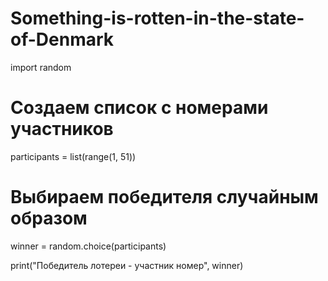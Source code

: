 # Something-is-rotten-in-the-state-of-Denmark
import random

# Создаем список с номерами участников
participants = list(range(1, 51))

# Выбираем победителя случайным образом
winner = random.choice(participants)

print("Победитель лотереи - участник номер", winner)
